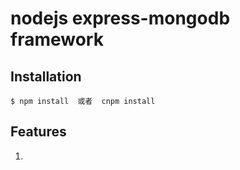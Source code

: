 # nodejs express-mongodb framework

## Installation
```
$ npm install  或者  cnpm install
```
## Features
 1.

